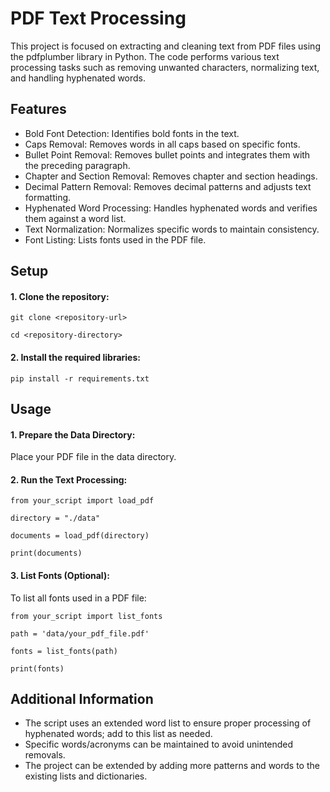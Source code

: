 # PDF Text Processing
This project is focused on extracting and cleaning text from PDF files using the pdfplumber library in Python. The code performs various text processing tasks such as removing unwanted characters, normalizing text, and handling hyphenated words.

## Features
- Bold Font Detection: Identifies bold fonts in the text.
- Caps Removal: Removes words in all caps based on specific fonts.
- Bullet Point Removal: Removes bullet points and integrates them with the preceding paragraph.
- Chapter and Section Removal: Removes chapter and section headings.
- Decimal Pattern Removal: Removes decimal patterns and adjusts text formatting.
- Hyphenated Word Processing: Handles hyphenated words and verifies them against a word list.
- Text Normalization: Normalizes specific words to maintain consistency.
- Font Listing: Lists fonts used in the PDF file.

## Setup
#### 1. Clone the repository:

`git clone <repository-url>`

`cd <repository-directory>`

#### 2. Install the required libraries:

`pip install -r requirements.txt`

## Usage
#### 1. Prepare the Data Directory:
Place your PDF file in the data directory.

#### 2. Run the Text Processing:

`from your_script import load_pdf`

`directory = "./data"`

`documents = load_pdf(directory)`

`print(documents)`

#### 3. List Fonts (Optional):
To list all fonts used in a PDF file:

`from your_script import list_fonts`

`path = 'data/your_pdf_file.pdf'`

`fonts = list_fonts(path)`

`print(fonts)`

## Additional Information
- The script uses an extended word list to ensure proper processing of hyphenated words; add to this list as needed.
- Specific words/acronyms can be maintained to avoid unintended removals.
- The project can be extended by adding more patterns and words to the existing lists and dictionaries.
